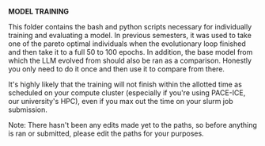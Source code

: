 **MODEL TRAINING**

This folder contains the bash and python scripts necessary for individually training and evaluating a model. In previous semesters, it was used to take one of the pareto optimal individuals when the evolutionary loop finished and then take it to a full 50 to 100 epochs. In addition, the base model from which the LLM evolved from should also be ran as a comparison. Honestly you only need to do it once and then use it to compare from there.

It's highly likely that the training will not finish within the allotted time as scheduled on your compute cluster (especially if you're using PACE-ICE, our university's HPC), even if you max out the time on your slurm job submission.

Note: There hasn't been any edits made yet to the paths, so before anything is ran or submitted, please edit the paths for your purposes.